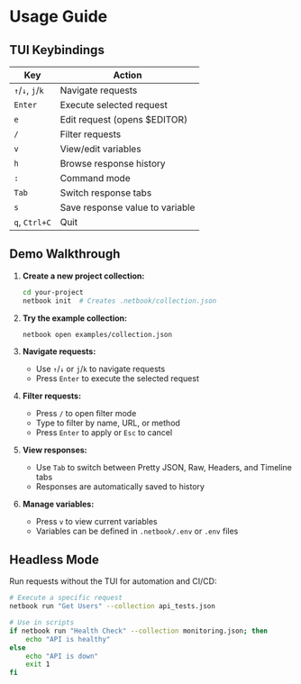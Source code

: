 # Usage Guide

## TUI Keybindings

| Key | Action |
|-----|--------|
| `↑`/`↓`, `j`/`k` | Navigate requests |
| `Enter` | Execute selected request |
| `e` | Edit request (opens $EDITOR) |
| `/` | Filter requests |
| `v` | View/edit variables |
| `h` | Browse response history |
| `:` | Command mode |
| `Tab` | Switch response tabs |
| `s` | Save response value to variable |
| `q`, `Ctrl+C` | Quit |

## Demo Walkthrough

1. **Create a new project collection:**
   ```bash
   cd your-project
   netbook init  # Creates .netbook/collection.json
   ```

2. **Try the example collection:**
   ```bash
   netbook open examples/collection.json
   ```

2. **Navigate requests:**
   - Use `↑`/`↓` or `j`/`k` to navigate requests
   - Press `Enter` to execute the selected request

3. **Filter requests:**
   - Press `/` to open filter mode
   - Type to filter by name, URL, or method
   - Press `Enter` to apply or `Esc` to cancel

4. **View responses:**
   - Use `Tab` to switch between Pretty JSON, Raw, Headers, and Timeline tabs
   - Responses are automatically saved to history

5. **Manage variables:**
   - Press `v` to view current variables
   - Variables can be defined in `.netbook/.env` or `.env` files

## Headless Mode

Run requests without the TUI for automation and CI/CD:

```bash
# Execute a specific request
netbook run "Get Users" --collection api_tests.json

# Use in scripts
if netbook run "Health Check" --collection monitoring.json; then
    echo "API is healthy"
else
    echo "API is down"
    exit 1
fi
```
